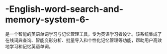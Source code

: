 # -English-word-search-and-memory-system-6-
是一个智能的英语单词学习与记忆管理工具，专为英语学习者设计。该系统集成了在线词典查询、智能变形分析、批量导入和个性化记忆管理等功能，帮助用户高效地学习和记忆英语单词。
